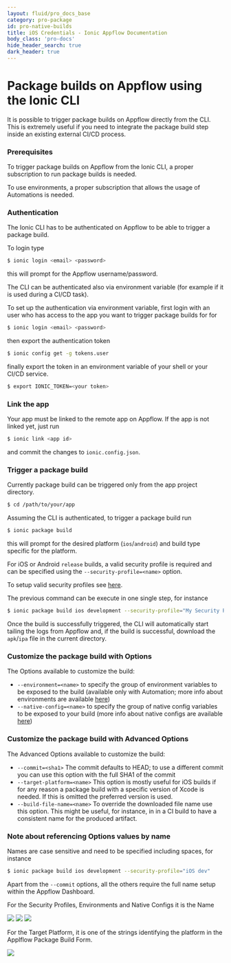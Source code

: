 ```yaml
---
layout: fluid/pro_docs_base
category: pro-package
id: pro-native-builds
title: iOS Credentials - Ionic Appflow Documentation
body_class: 'pro-docs'
hide_header_search: true
dark_header: true
---
```


# Package builds on Appflow using the Ionic CLI

It is possible to trigger package builds on Appflow directly from the CLI. 
This is extremely useful if you need to integrate the package build step inside an existing external CI/CD process.

### Prerequisites

To trigger package builds on Appflow from the Ionic CLI, a proper subscription to run package builds is needed. 

To use environments, a proper subscription that allows the usage of Automations is needed.

### Authentication

The Ionic CLI has to be authenticated on Appflow to be able to trigger a package build.

To login type
```bash
$ ionic login <email> <password>
```

this will prompt for the Appflow username/password.

The CLI can be authenticated also via environment variable (for example if it is used during a CI/CD task).

To set up the authentication via environment variable, first login with an user who has access to the app you want to trigger 
package builds for for

```bash
$ ionic login <email> <password>
```

then export the authentication token 

```bash
$ ionic config get -g tokens.user
```

finally export the token in an environment variable of your shell or your CI/CD service.

```bash
$ export IONIC_TOKEN=<your token>
```

### Link the app

Your app must be linked to the remote app on Appflow. If the app is not linked yet, just run

```bash
$ ionic link <app id>
```

and commit the changes to `ionic.config.json`.


### Trigger a package build

Currently package build can be triggered only from the app project directory.

```bash
$ cd /path/to/your/app
```

Assuming the CLI is authenticated, to trigger a package build run

```bash
$ ionic package build
```

this will prompt for the desired platform (`ios`/`android`) and build type specific for the platform.

For iOS or Android `release` builds, a valid security profile is required and can be specified 
using the `--security-profile=<name>` option.

To setup valid security profiles see [here](/docs/appflow/package/profiles.html).

The previous command can be execute in one single step, for instance

```bash
$ ionic package build ios development --security-profile="My Security Profile"
```

Once the build is successfully triggered, the CLI will automatically start tailing the logs from Appflow and, 
if the build is successful, download the `apk`/`ipa` file in the current directory.


### Customize the package build with Options

The Options available to customize the build:

* `--environment=<name>` to specify the group of environment variables to be exposed to the build 
(available only with Automation; more info about environments are available [here](/docs/appflow/environments/))
* `--native-config=<name>` to specify the group of native config variables to be exposed to your 
build (more info about native configs are available [here](/docs/appflow/package/#native-configs))


### Customize the package build with Advanced Options

The Advanced Options available to customize the build:

* `--commit=<sha1>` The commit defaults to HEAD; to use a different commit you can use this option 
with the full SHA1 of the commit
* `--target-platform=<name>` This option is mostly useful for iOS builds if for any reason a package build with a 
specific version of Xcode is needed. If this is omitted the preferred version is used.
* `--build-file-name=<name>` To override the downloaded file name use this option. This might be useful, for instance, in in a CI 
build to have a consistent name for the produced artifact.

### Note about referencing Options values by name

Names are case sensitive and need to be specified including spaces, for instance

```bash
$ ionic package build ios development --security-profile="iOS dev"
```

Apart from the `--commit` options, all the others require the full name setup within the Appflow Dashboard.

For the Security Profiles, Environments and Native Configs it is the Name

<img src="/img/pro/cli/cli-security-profile-list.png" class="browser" />
<img src="/img/pro/cli/cli-environments-list.png" class="browser" />
<img src="/img/pro/cli/cli-native-config-list.png" class="browser" />


For the Target Platform, it is one of the strings identifying the platform in the Applflow Package Build Form.

<img src="/img/pro/cli/cli-target-platform.png" class="browser" />
